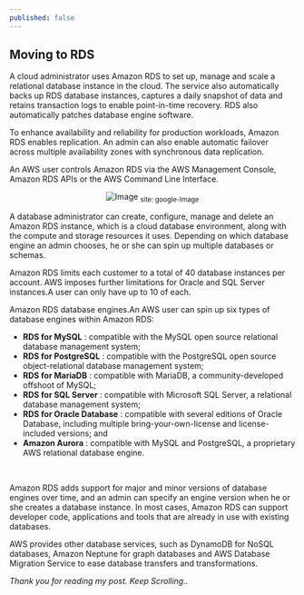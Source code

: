 ```yaml
---
published: false
---
```

## Moving to RDS 

A cloud administrator uses Amazon RDS to set up, manage and scale a relational database instance in the cloud. The service also automatically backs up RDS database instances, captures a daily snapshot of data and retains transaction logs to enable point-in-time recovery. RDS also automatically patches database engine software.

To enhance availability and reliability for production workloads, Amazon RDS enables replication. An admin can also enable automatic failover across multiple availability zones with synchronous data replication.

An AWS user controls Amazon RDS via the AWS Management Console, Amazon RDS APIs or the AWS Command Line Interface.

<center>
<img src="{{site.baseurl}}/assets/images/Rds.png" alt="Image">
<sub>site: google-Image</sub>
</center>

 
A database administrator can create, configure, manage and delete an Amazon RDS instance, which is a cloud database environment, along with the compute and storage resources it uses. Depending on which database engine an admin chooses, he or she can spin up multiple databases or schemas.

Amazon RDS limits each customer to a total of 40 database instances per account. AWS imposes further limitations for Oracle and SQL Server instances.A user can only have up to 10 of each.

Amazon RDS database engines.An AWS user can spin up six types of database engines within Amazon RDS:

- **RDS for MySQL** : compatible with the MySQL open source relational database management system;
- **RDS for PostgreSQL** : compatible with the PostgreSQL open source object-relational database management system;
- **RDS for MariaDB** : compatible with MariaDB, a community-developed offshoot of MySQL;
- **RDS for SQL Server** : compatible with Microsoft SQL Server, a relational database management system;
- **RDS for Oracle Database** : compatible with several editions of Oracle Database, including multiple bring-your-own-license and license-included versions; and
- **Amazon Aurora** : compatible with MySQL and PostgreSQL, a proprietary AWS relational database engine.
 
 
 <br>
 
   Amazon RDS adds support for major and minor versions of database engines over time, and an admin can specify an engine version when he or she creates a database instance. In most cases, Amazon RDS can support developer code, applications and tools that are already in use with existing databases.

AWS provides other database services, such as DynamoDB for NoSQL databases, Amazon Neptune for graph databases and AWS Database Migration Service to ease database transfers and transformations.

_Thank you for reading my post. Keep Scrolling.._



